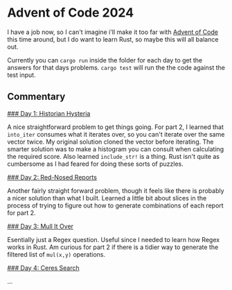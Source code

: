 # Advent of Code 2024

I have a job now, so I can't imagine i'll make it too far with [Advent of Code][1]
this time around, but I do want to learn Rust, so maybe this will all balance
out.

Currently you can `cargo run` inside the folder for each day to get the answers
for that days problems. `cargo test` will run the the code against the test 
input.

## Commentary

[### Day 1: Historian Hysteria](https://adventofcode.com/2024/day/1)

A nice straightforward problem to get things going. For part 2, I learned that 
`into_iter` consumes what it iterates over, so you can't iterate over the same 
vector twice. My original solution cloned the vector before iterating. The
smarter solution was to make a histogram you can consult when calculating the
required score. Also learned `include_str!` is a thing. Rust isn't quite as
cumbersome as I had feared for doing these sorts of puzzles.

[### Day 2: Red-Nosed Reports](https://adventofcode.com/2024/day/2)

Another fairly straight forward problem, though it feels like there is probably
a nicer solution than what I built. Learned a little bit about slices in the 
process of trying to figure out how to generate combinations of each report for
part 2. 

[### Day 3: Mull It Over](https://adventofcode.com/2024/day/3)

Esentially just a Regex question. Useful since I needed to learn how Regex works
in Rust. Am curious for part 2 if there is a tidier way to generate the filtered
list of `mul(x,y)` operations.

[### Day 4: Ceres Search](https://adventofcode.com/2024/day/4)

...

[1]: https://adventofcode.com/2024
